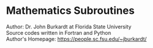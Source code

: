 # Mathematics Subroutines
 Author: Dr. John Burkardt at Florida State University \
 Source codes written in Fortran and Python \
 Author's Homepage: https://people.sc.fsu.edu/~jburkardt/
